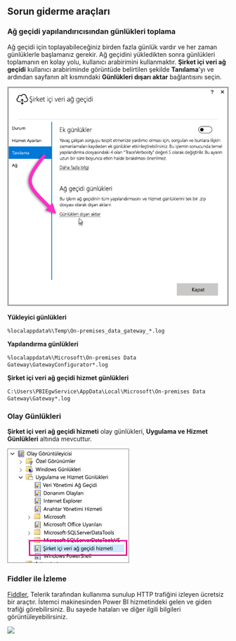 ## <a name="tools-for-troubleshooting"></a>Sorun giderme araçları
<a name="logs" />

### <a name="collecting-logs-from-the-gateway-configurator"></a>Ağ geçidi yapılandırıcısından günlükleri toplama
Ağ geçidi için toplayabileceğiniz birden fazla günlük vardır ve her zaman günlüklerle başlamanız gerekir. Ağ geçidini yükledikten sonra günlükleri toplamanın en kolay yolu, kullanıcı arabirimini kullanmaktır. **Şirket içi veri ağ geçidi** kullanıcı arabiriminde görüntüde belirtilen şekilde **Tanılama**'yı ve ardından sayfanın alt kısmındaki **Günlükleri dışarı aktar** bağlantısını seçin.

![Şirket içi veri ağ geçidi kullanıcı arabirimi günlükleri](./media/gateway-onprem-tshoot-tools-include/gateway-onprem-UI-logs.png)

**Yükleyici günlükleri**

    %localappdata%\Temp\On-premises_data_gateway_*.log

**Yapılandırma günlükleri**

    %localappdata%\Microsoft\On-premises Data Gateway\GatewayConfigurator*.log

**Şirket içi veri ağ geçidi hizmet günlükleri**

    C:\Users\PBIEgwService\AppData\Local\Microsoft\On-premises Data Gateway\Gateway*.log

### <a name="event-logs"></a>Olay Günlükleri
**Şirket içi veri ağ geçidi hizmeti** olay günlükleri, **Uygulama ve Hizmet Günlükleri** altında mevcuttur.

![Şirket içi veri ağ geçidi olay günlükleri](./media/gateway-onprem-tshoot-tools-include/on-prem-data-gateway-event-logs.png)

<a name="fiddler" />

### <a name="fiddler-trace"></a>Fiddler ile İzleme
[Fiddler](http://www.telerik.com/fiddler), Telerik tarafından kullanıma sunulup HTTP trafiğini izleyen ücretsiz bir araçtır.  İstemci makinesinden Power BI hizmetindeki gelen ve giden trafiği görebilirsiniz. Bu sayede hataları ve diğer ilgili bilgileri görüntüleyebilirsiniz.

![](media/gateway-onprem-tshoot-tools-include/fiddler.png)

